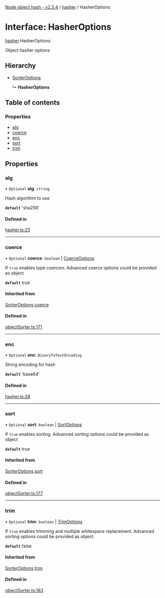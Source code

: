 [Node object hash - v2.3.4](../README.md) / [hasher](../modules/hasher.md) / HasherOptions

# Interface: HasherOptions

[hasher](../modules/hasher.md).HasherOptions

Object hasher options

## Hierarchy

- [SorterOptions](objectsorter.export_.sorteroptions.md)

  ↳ **HasherOptions**

## Table of contents

### Properties

- [alg](hasher.hasheroptions.md#alg)
- [coerce](hasher.hasheroptions.md#coerce)
- [enc](hasher.hasheroptions.md#enc)
- [sort](hasher.hasheroptions.md#sort)
- [trim](hasher.hasheroptions.md#trim)

## Properties

### alg

• `Optional` **alg**: `string`

Hash algorithm to use

**`default`** 'sha256'

#### Defined in

[hasher.ts:23](https://github.com/SkeLLLa/node-object-hash/blob/db2f49f/src/hasher.ts#L23)

---

### coerce

• `Optional` **coerce**: `boolean` \| [CoerceOptions](objectsorter.export_.coerceoptions.md)

If `true` enables type coercion.
Advanced coerce options could be provided as object

**`default`** true

#### Inherited from

[SorterOptions](objectsorter.export_.sorteroptions.md).[coerce](objectsorter.export_.sorteroptions.md#coerce)

#### Defined in

[objectSorter.ts:171](https://github.com/SkeLLLa/node-object-hash/blob/db2f49f/src/objectSorter.ts#L171)

---

### enc

• `Optional` **enc**: `BinaryToTextEncoding`

String encoding for hash

**`default`** 'base64'

#### Defined in

[hasher.ts:28](https://github.com/SkeLLLa/node-object-hash/blob/db2f49f/src/hasher.ts#L28)

---

### sort

• `Optional` **sort**: `boolean` \| [SortOptions](objectsorter.export_.sortoptions.md)

If `true` enables sorting.
Advanced sorting options could be provided as object

**`default`** true

#### Inherited from

[SorterOptions](objectsorter.export_.sorteroptions.md).[sort](objectsorter.export_.sorteroptions.md#sort)

#### Defined in

[objectSorter.ts:177](https://github.com/SkeLLLa/node-object-hash/blob/db2f49f/src/objectSorter.ts#L177)

---

### trim

• `Optional` **trim**: `boolean` \| [TrimOptions](objectsorter.export_.trimoptions.md)

If `true` enables trimming and multiple whitespace replacement.
Advanced sorting options could be provided as object.

**`default`** false

#### Inherited from

[SorterOptions](objectsorter.export_.sorteroptions.md).[trim](objectsorter.export_.sorteroptions.md#trim)

#### Defined in

[objectSorter.ts:183](https://github.com/SkeLLLa/node-object-hash/blob/db2f49f/src/objectSorter.ts#L183)
